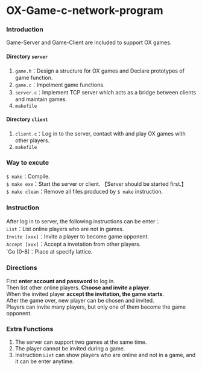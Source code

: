 # OX-Game-c-network-program

### Introduction
Game-Server and Game-Client are included to support OX games.

#### Directory **`server`**
1. `game.h`：Design a structure for OX games and Declare prototypes of game function.
2. `game.c`：Impelment game functions.
3. `server.c`：Implement TCP server which acts as a bridge between clients and maintain games.
4. `makefile`

#### Directory `client`
1. `client.c`：Log in to the server, contact with and play OX games with other players.
2. `makefile`

### Way to excute
`$ make`：Compile. <br>
`$ make exe`：Start the server or client. 【Server should be started first.】 <br>
`$ make clean`：Remove all files produced by `$ make` instruction. <br>

### Instruction
After log in to server, the following instructions can be enter：<br>
`List`：List online players who are not in games. <br>
`Invite [xxx]`：Invite a player to become game opponent. <br>
`Accept [xxx]`：Accept a invetation from other players. <br>
`Go [0-8]：Place at specify lattice.

### Directions
First **enter account and password** to log in. <br>
Then list other online players. **Choose and invite a player**. <br>
When the invited player **accept the invitation, the game starts**. <br>
After the game over, new player can be chosen and invited. <br>
Players can invite many players, but only one of them become the game opponent. <br>

### Extra Functions
1. The server can support two games at the same time.
2. The player cannot be invited during a game.
3. Instruction `List` can show players who are online and not in a game, and it can be enter anytime.
